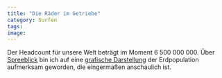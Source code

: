 ```yaml
---
title: "Die Räder im Getriebe"
category: Surfen
tags: 
image: 
---
```


Der Headcount für unsere Welt beträgt im Moment 6 500 000 000. Über [Spreeblick](http://www.spreeblick.com/2006/07/13/6500000000/) bin ich auf eine [grafische Darstellung](http://www.royalsapien.com/pop1/) der Erdpopulation aufmerksam geworden, die eingermaßen anschaulich ist.